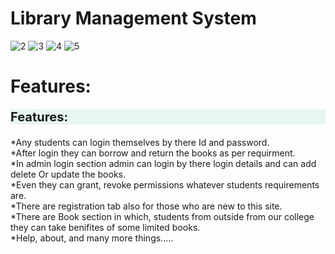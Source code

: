 # Library Management System

![2](https://user-images.githubusercontent.com/106417521/180913109-c03131c2-a91c-4cbd-85f2-ea092e0d4948.png)
![3](https://user-images.githubusercontent.com/106417521/180913129-13f2d6b3-27ce-43d2-9ac1-5ccc9cd91341.png)
![4](https://user-images.githubusercontent.com/106417521/180913140-b411fb62-03a5-4061-a8d9-bfd8c99c5272.png)
![5](https://user-images.githubusercontent.com/106417521/180913161-c8f497a5-5748-48f3-bfac-4d3f4018f601.png)

# Features:

<p style="font-size: 20px; background-color: rgb(231, 245, 243);"> <strong> Features: </strong><br>
                       
  *Any students can login themselves by there Id and password. <br>
  *After login they can borrow and return the books as per requirment. <br>
  *In admin login section admin can login by there login details and can add delete Or update the books. <br>
  *Even they can grant, revoke permissions whatever students requirements are. <br>
  *There are registration tab also for those who are new to this site. <br>
  *There are Book section in which, students from outside from our college they can take benifites of some limited books. <br>
  *Help, about, and many more things.....</p>
